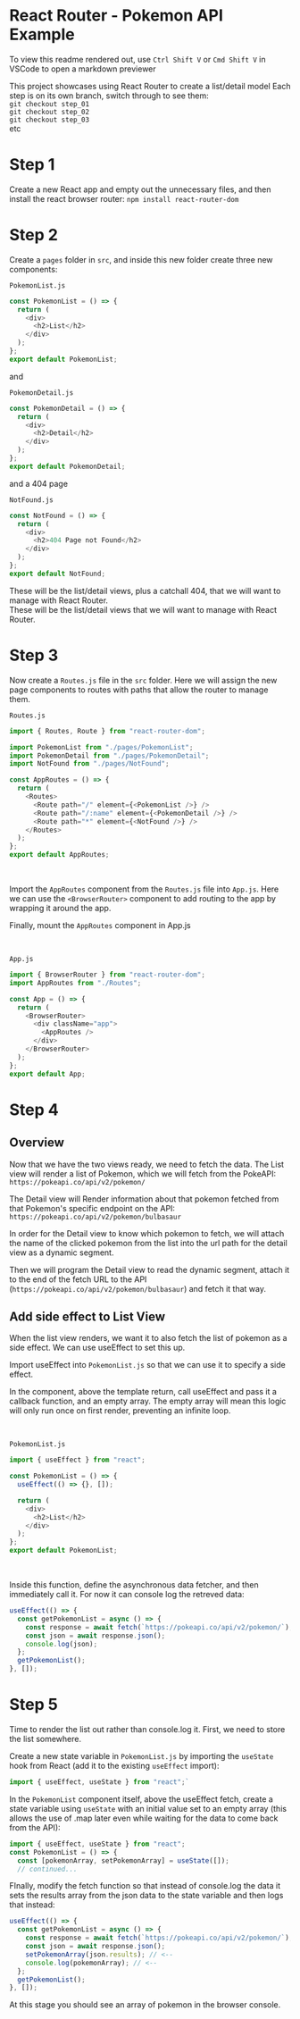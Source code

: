 # React Router - Pokemon API Example

To view this readme rendered out, use `Ctrl Shift V` or `Cmd Shift V` in VSCode to open a markdown previewer

This project showcases using React Router to create a list/detail model
Each step is on its own branch, switch through to see them:
<br>
`git checkout step_01`
<br>
`git checkout step_02`
<br>
`git checkout step_03`
<br>
etc

# Step 1

Create a new React app and empty out the unnecessary files, and then install the react browser router:
`npm install react-router-dom`

# Step 2

Create a `pages` folder in `src`, and inside this new folder create three new components:

`PokemonList.js`

```javascript
const PokemonList = () => {
  return (
    <div>
      <h2>List</h2>
    </div>
  );
};
export default PokemonList;
```

and

`PokemonDetail.js`

```javascript
const PokemonDetail = () => {
  return (
    <div>
      <h2>Detail</h2>
    </div>
  );
};
export default PokemonDetail;
```

and a 404 page

`NotFound.js`

```javascript
const NotFound = () => {
  return (
    <div>
      <h2>404 Page not Found</h2>
    </div>
  );
};
export default NotFound;
```

These will be the list/detail views, plus a catchall 404, that we will want to manage with React Router.
<br>
These will be the list/detail views that we will want to manage with React Router.

# Step 3

Now create a `Routes.js` file in the `src` folder.
Here we will assign the new page components to routes with paths that allow the router to manage them.

`Routes.js`

```javascript
import { Routes, Route } from "react-router-dom";

import PokemonList from "./pages/PokemonList";
import PokemonDetail from "./pages/PokemonDetail";
import NotFound from "./pages/NotFound";

const AppRoutes = () => {
  return (
    <Routes>
      <Route path="/" element={<PokemonList />} />
      <Route path="/:name" element={<PokemonDetail />} />
      <Route path="*" element={<NotFound />} />
    </Routes>
  );
};
export default AppRoutes;
```

<br>

Import the `AppRoutes` component from the `Routes.js` file into `App.js`. Here we can use the `<BrowserRouter>` component to add routing to the app by wrapping it around the app.

Finally, mount the `AppRoutes` component in App.js

<br>

`App.js`

```javascript
import { BrowserRouter } from "react-router-dom";
import AppRoutes from "./Routes";

const App = () => {
  return (
    <BrowserRouter>
      <div className="app">
        <AppRoutes />
      </div>
    </BrowserRouter>
  );
};
export default App;
```

# Step 4

## Overview

Now that we have the two views ready, we need to fetch the data. The List view will render a list of Pokemon, which we will fetch from the PokeAPI:
`https://pokeapi.co/api/v2/pokemon/`

The Detail view will Render information about that pokemon fetched from that Pokemon's specific endpoint on the API:
`https://pokeapi.co/api/v2/pokemon/bulbasaur`

In order for the Detail view to know which pokemon to fetch, we will attach the name of the clicked pokemon from the list into the url path for the detail view as a dynamic segment.

Then we will program the Detail view to read the dynamic segment, attach it to the end of the fetch URL to the API
(`https://pokeapi.co/api/v2/pokemon/bulbasaur`) and fetch it that way.

## Add side effect to List View

When the list view renders, we want it to also fetch the list of pokemon as a side effect. We can use useEffect to set this up.

Import useEffect into `PokemonList.js` so that we can use it to specify a side effect.

In the component, above the template return, call useEffect and pass it a callback function, and an empty array.
The empty array will mean this logic will only run once on first render, preventing an infinite loop.

<br>

`PokemonList.js`

```javascript
import { useEffect } from "react";

const PokemonList = () => {
  useEffect(() => {}, []);

  return (
    <div>
      <h2>List</h2>
    </div>
  );
};
export default PokemonList;
```

<br>

Inside this function, define the asynchronous data fetcher, and then immediately call it. For now it can console log the retreved data:

```javascript
useEffect(() => {
  const getPokemonList = async () => {
    const response = await fetch(`https://pokeapi.co/api/v2/pokemon/`);
    const json = await response.json();
    console.log(json);
  };
  getPokemonList();
}, []);
```

# Step 5

Time to render the list out rather than console.log it. First, we need to store the list somewhere.

Create a new state variable in `PokemonList.js` by importing the `useState` hook from React (add it to the existing `useEffect` import):

```javascript
import { useEffect, useState } from "react";`
```

In the `PokemonList` component itself, above the useEffect fetch, create a state variable using `useState` with an initial value set to an empty array (this allows the use of .map later even while waiting for the data to come back from the API):

```javascript
import { useEffect, useState } from "react";
const PokemonList = () => {
  const [pokemonArray, setPokemonArray] = useState([]);
  // continued...
```

FInally, modify the fetch function so that instead of console.log the data it sets the results array from the json data to the state variable and then logs that instead:

```javascript
useEffect(() => {
  const getPokemonList = async () => {
    const response = await fetch(`https://pokeapi.co/api/v2/pokemon/`);
    const json = await response.json();
    setPokemonArray(json.results); // <--
    console.log(pokemonArray); // <--
  };
  getPokemonList();
}, []);
```

At this stage you should see an array of pokemon in the browser console.

